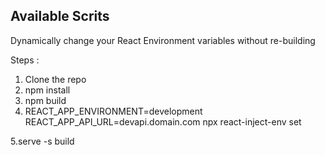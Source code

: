 
## Available Scrits
Dynamically change your React Environment variables without re-building

Steps :

1. Clone the repo
2. npm install
3. npm build
4. REACT_APP_ENVIRONMENT=development REACT_APP_API_URL=devapi.domain.com npx react-inject-env set
 
 5.serve -s build 

